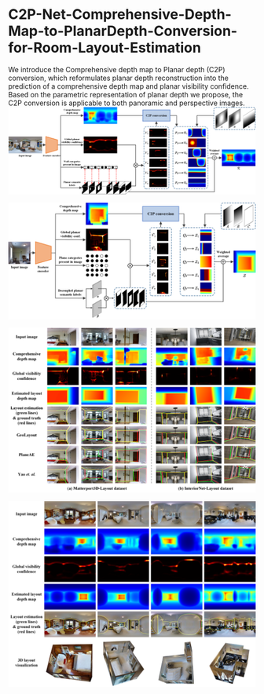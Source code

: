 # C2P-Net-Comprehensive-Depth-Map-to-PlanarDepth-Conversion-for-Room-Layout-Estimation
We introduce the Comprehensive depth map to Planar depth (C2P) conversion, which reformulates planar depth reconstruction into the prediction of a comprehensive depth map and planar visibility confidence. Based on the parametric representation of planar depth we propose, the C2P conversion is applicable to both panoramic and perspective images.
![An overview of C2P-Net for panoramic images.](figure/pano_framework4.png)


![An overview of C2P-Net for perspective images.](figure/pers_framework4.png)


![The visual results of perspective layout estimation on Matterport3D-Layout and InteriorNet-Layout datasets.](figure/pers_visual3.png)


![The visual results of panoramic layout estimation on MatterportLayout datase.](figure/pano_visual4.png)
